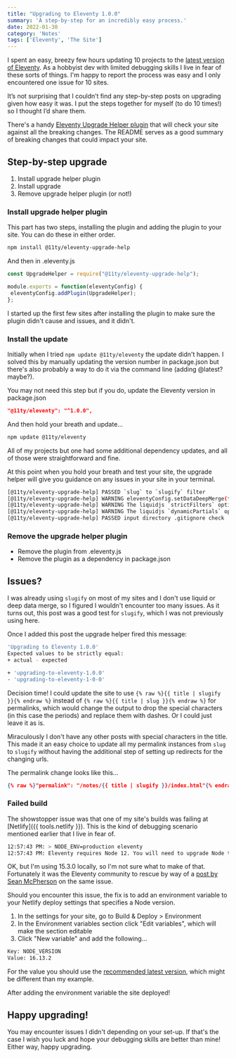 ```yaml
---
title: "Upgrading to Eleventy 1.0.0"
summary: 'A step-by-step for an incredibly easy process.'
date: 2022-01-30
category: 'Notes'
tags: ['Eleventy', 'The Site']
---
```


I spent an easy, breezy few hours updating 10 projects to the [latest version of Eleventy](https://www.11ty.dev/blog/eleventy-one-point-oh/#install-or-upgrade). As a hobbyist dev with limited debugging skills I live in fear of these sorts of things. I'm happy to report the process was easy and I only encountered one issue for 10 sites.

It’s not surprising that I couldn’t find any step-by-step posts on upgrading given how easy it was. I put the steps together for myself (to do 10 times!) so I thought I’d share them.

There's a handy [Eleventy Upgrade Helper plugin](https://github.com/11ty/eleventy-upgrade-help) that will check your site against all the breaking changes. The README serves as a good summary of breaking changes that could impact your site.

## Step-by-step upgrade

1. Install upgrade helper plugin
2. Install upgrade
3. Remove upgrade helper plugin (or not!)

### Install upgrade helper plugin
This part has two steps, installing the plugin and adding the plugin to your site. You can do these in either order.

```bash
npm install @11ty/eleventy-upgrade-help
```

And then in .eleventy.js

```js
const UpgradeHelper = require("@11ty/eleventy-upgrade-help");

module.exports = function(eleventyConfig) {
 eleventyConfig.addPlugin(UpgradeHelper);
};
```

I started up the first few sites after installing the plugin to make sure the plugin didn't cause and issues, and it didn't.

### Install the update
Initially when I tried `npm update @11ty/eleventy` the update didn't happen. I solved this by manually updating the version number in package.json but there's also probably a way to do it via the command line (adding @latest? maybe?).

You may not need this step but if you do, update the Eleventy version in package.json

```json
"@11ty/eleventy": "^1.0.0",
```

And then hold your breath and update...

```bash
npm update @11ty/eleventy
```
All of my projects but one had some additional dependency updates, and all of those were straightforward and fine.

At this point when you hold your breath and test your site, the upgrade helper will give you guidance on any issues in your site in your terminal.

```bash
[@11ty/eleventy-upgrade-help] PASSED `slug` to `slugify` filter
[@11ty/eleventy-upgrade-help] WARNING eleventyConfig.setDataDeepMerge(true) is the new 1.0 default. Revert with eleventyConfig.setDataDeepMerge(false);
[@11ty/eleventy-upgrade-help] WARNING The liquidjs `strictFilters` option default (in Eleventy) changed from false to true. Revert with `eleventyConfig.setLiquidOptions({ strictFilters: false })`.
[@11ty/eleventy-upgrade-help] WARNING The liquidjs `dynamicPartials` option default changed from false to true. Functionally this means `include` statements require quotes now. Revert with `eleventyConfig.setLiquidOptions({ dynamicPartials: false })`.
[@11ty/eleventy-upgrade-help] PASSED input directory .gitignore check
```

### Remove the upgrade helper plugin
* Remove the plugin from .eleventy.js
* Remove the plugin as a dependency in package.json

## Issues?
I was already using `slugify` on most of my sites and I don't use liquid or deep data merge, so I figured I wouldn't encounter too many issues. As it turns out, this post was a good test for `slugify`, which I was not previously using here.

Once I added this post the upgrade helper fired this message:

```bash
'Upgrading to Eleventy 1.0.0'
Expected values to be strictly equal:
+ actual - expected

+ 'upgrading-to-eleventy-1.0.0'
- 'upgrading-to-eleventy-1-0-0'
```

Decision time! I could update the site to use `{% raw %}{{ title | slugify }}{% endraw %}` instead of `{% raw %}{{ title | slug }}{% endraw %}` for permalinks, which would change the output to drop the special characters (in this case the periods) and replace them with dashes. Or I could just leave it as is.

Miraculously I don't have any other posts with special characters in the title. This made it an easy choice to update all my permalink instances from `slug` to `slugify` without having the additional step of setting up redirects for the changing urls.

The permalink change looks like this...

```json
{% raw %}"permalink": "/notes/{{ title | slugify }}/index.html"{% endraw %}
```

### Failed build
The showstopper issue was that one of my site's builds was failing at [Netlify]({{ tools.netlify }}). This is the kind of debugging scenario mentioned earlier that I live in fear of.

```bash
12:57:43 PM: > NODE_ENV=production eleventy
12:57:43 PM: Eleventy requires Node 12. You will need to upgrade Node to use Eleventy!
```

OK, but I'm using 15.3.0 locally, so I'm not sure what to make of that. Fortunately it was the Eleventy community to rescue by way of a [post by Sean McPherson](https://www.seanmcp.com/articles/upgrading-an-eleventy-site-to-1-0-0/) on the same issue.

Should you encounter this issue, the fix is to add an environment variable to your Netlify deploy settings that specifies a Node version.

1. In the settings for your site, go to Build & Deploy > Environment
2. In the Environment variables section click "Edit variables", which will make the section editable
3. Click "New variable" and add the following...

```html
Key: NODE_VERSION
Value: 16.13.2
```

For the value you should use the [recommended latest version](https://nodejs.org/), which might be different than my example.

After adding the environment variable the site deployed!

## Happy upgrading!
You may encounter issues I didn't depending on your set-up. If that's the case I wish you luck and hope your debugging skills are better than mine! Either way, happy upgrading.
